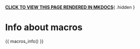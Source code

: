 **[CLICK TO VIEW THIS PAGE RENDERED IN MKDOCS](https://nesi.github.io/agdr-docs/MACROS/)**{ .hidden }

# Info about macros

{{ macros_info() }}
